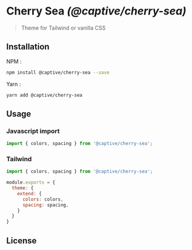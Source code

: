# Cherry Sea _(@captive/cherry-sea)_

> Theme for Tailwind or vanilla CSS

## Installation

NPM :

```sh
npm install @captive/cherry-sea --save
```

Yarn :

```sh
yarn add @captive/cherry-sea
```

## Usage

### Javascript import

```javascript
import { colors, spacing } from '@captive/cherry-sea';
```

### Tailwind

```javascript
import { colors, spacing } from '@captive/cherry-sea';

module.exports = {
  theme: {
    extend: {
      colors: colors,
      spacing: spacing,
    }
  }
}
```

## License
